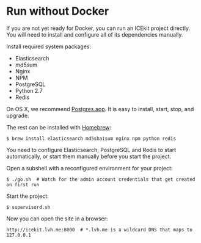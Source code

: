 # Run without Docker

If you are not yet ready for Docker, you can run an ICEkit project directly.
You will need to install and configure all of its dependencies manually.

Install required system packages:

  * Elasticsearch
  * md5sum
  * Nginx
  * NPM
  * PostgreSQL
  * Python 2.7
  * Redis

On OS X, we recommend [Postgres.app](http://postgresapp.com/). It is easy to
install, start, stop, and upgrade.

The rest can be installed with [Homebrew](http://brew.sh/):

    $ brew install elasticsearch md5sha1sum nginx npm python redis

You need to configure Elasticsearch, PostgreSQL and Redis to start
automatically, or start them manually before you start the project.

Open a subshell with a reconfigured environment for your project:

    $ ./go.sh  # Watch for the admin account credentials that get created on first run

Start the project:

    $ supervisord.sh

Now you can open the site in a browser:

    http://icekit.lvh.me:8000  # *.lvh.me is a wildcard DNS that maps to 127.0.0.1
